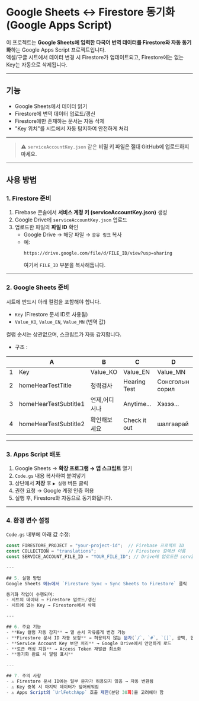 # Google Sheets ↔ Firestore 동기화 (Google Apps Script)

이 프로젝트는 **Google Sheets에 입력한 다국어 번역 데이터를 Firestore와 자동 동기화**하는 Google Apps Script 프로젝트입니다.  
엑셀/구글 시트에서 데이터 변경 시 Firestore가 업데이트되고, Firestore에는 없는 Key는 자동으로 삭제됩니다.

---

## 기능
- Google Sheets에서 데이터 읽기
- Firestore에 번역 데이터 업로드/갱신
- Firestore에만 존재하는 문서는 자동 삭제
- "Key 위치"를 시트에서 자동 탐지하여 안전하게 처리

---

> ⚠️ `serviceAccountKey.json` 같은 **비밀 키 파일은 절대 GitHub에 업로드하지 마세요.**

---

## 사용 방법

### 1. Firestore 준비
1. Firebase 콘솔에서 **서비스 계정 키 (serviceAccountKey.json)** 생성
2. Google Drive에 `serviceAccountKey.json` 업로드
3. 업로드한 파일의 **파일 ID** 확인  
   - Google Drive → 해당 파일 → `공유 링크` 복사  
   - 예:  
     ```
     https://drive.google.com/file/d/FILE_ID/view?usp=sharing
     ```
     여기서 `FILE_ID` 부분을 복사해둡니다.

---

### 2. Google Sheets 준비
시트에 반드시 아래 컬럼을 포함해야 합니다. 

- `Key` (Firestore 문서 ID로 사용됨)
- `Value_KO`, `Value_EN`, `Value_MN` (번역 값)

컬럼 순서는 상관없으며, 스크립트가 자동 감지합니다.  
- 구조 :

|   | A        | B          | C            | D        |
|---|----------|------------|--------------|----------|
| 1 | Key      | Value_KO   | Value_EN     | Value_MN |
| 2 | homeHearTestTitle | 청력검사   | Hearing Test | Сонсголын сорил |
| 3 | homeHearTestSubtitle1 | 언제,어디서나 | Anytime...   | Хэзээ... |
| 4 | homeHearTestSubtitle2 | 확인해보세요 | Check it out | шалгаарай |

---

### 3. Apps Script 배포
1. Google Sheets → **확장 프로그램 → 앱 스크립트** 열기
2. `Code.gs` 내용 복사하여 붙여넣기
3. 상단에서 **저장** 후 `▶ 실행` 버튼 클릭
4. 권한 요청 → Google 계정 인증 허용
5. 실행 후, Firestore와 자동으로 동기화됩니다.

---

### 4. 환경 변수 설정
`Code.gs` 내부에 아래 값 수정:

```js
const FIRESTORE_PROJECT = "your-project-id";  // Firebase 프로젝트 ID
const COLLECTION = "translations";            // Firestore 컬렉션 이름
const SERVICE_ACCOUNT_FILE_ID = "YOUR_FILE_ID"; // Drive에 업로드한 serviceAccountKey.json ID

---

## 5. 실행 방법
Google Sheets 메뉴에서 `Firestore Sync → Sync Sheets to Firestore` 클릭  

동기화 작업이 수행되며:
- 시트의 데이터 → Firestore 업로드/갱신  
- 시트에 없는 Key → Firestore에서 삭제  

---

## 6. 주요 기능
- **Key 컬럼 자동 감지** → 열 순서 자유롭게 변경 가능  
- **Firestore 문서 ID 자동 보정** → 허용되지 않는 문자(`/`, `#`, `[]`, 공백, 한글 등) 제거  
- **Service Account Key 보안 처리** → Google Drive에서 안전하게 로드  
- **토큰 캐싱 지원** → Access Token 재발급 최소화  
- **동기화 완료 시 알림 표시**  

---

## 7. 주의 사항
- ⚠️ Firestore 문서 ID에는 일부 문자가 허용되지 않음 → 자동 변환됨  
- ⚠️ Key 중복 시 마지막 데이터가 덮어씌워짐  
- ⚠️ Apps Script의 `UrlFetchApp` 호출 제한(분당 30회)을 고려해야 함  

